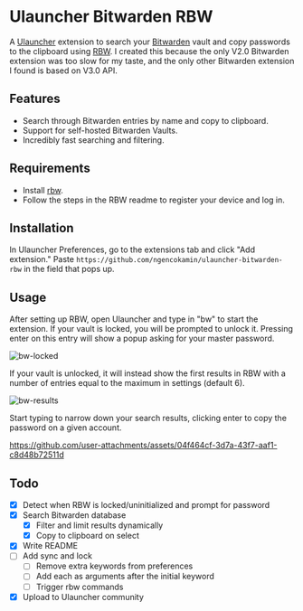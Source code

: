 # Ulauncher Bitwarden RBW

A [Ulauncher](https://ulauncher.io/) extension to search your [Bitwarden](https://bitwarden.com/) vault and copy passwords to the clipboard using [RBW](https://github.com/doy/rbw). I created this because the only V2.0 Bitwarden extension was too slow for my taste, and the only other Bitwarden extension I found is based on V3.0 API. 

## Features

- Search through Bitwarden entries by name and copy to clipboard.
- Support for self-hosted Bitwarden Vaults.
- Incredibly fast searching and filtering.

## Requirements

- Install [rbw](https://github.com/doy/rbw).
- Follow the steps in the RBW readme to register your device and log in.

## Installation

In Ulauncher Preferences, go to the extensions tab and click "Add extension." Paste `https://github.com/ngencokamin/ulauncher-bitwarden-rbw` in the field that pops up. 

## Usage

After setting up RBW, open Ulauncher and type in "bw" to start the extension. If your vault is locked, you will be prompted to unlock it. Pressing enter on this entry will show a popup asking for your master password.

![bw-locked](https://github.com/user-attachments/assets/ea7f31ed-e064-443e-8c6b-45dd306a56ef)


If your vault is unlocked, it will instead show the first results in RBW with a number of entries equal to the maximum in settings (default 6).

![bw-results](https://github.com/user-attachments/assets/d6b1f404-f2d0-4ff2-8064-ee4c56025c61)


Start typing to narrow down your search results, clicking enter to copy the password on a given account.


https://github.com/user-attachments/assets/04f464cf-3d7a-43f7-aaf1-c8d48b72511d



## Todo

- [x] Detect when RBW is locked/uninitialized and prompt for password
- [x] Search Bitwarden database
  - [x] Filter and limit results dynamically
  - [x] Copy to clipboard on select
- [x] Write README
- [ ] Add sync and lock
  - [ ] Remove extra keywords from preferences
  - [ ] Add each as arguments after the initial keyword
  - [ ] Trigger rbw commands
- [X] Upload to Ulauncher community
